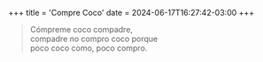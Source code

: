 +++
title = 'Compre Coco'
date = 2024-06-17T16:27:42-03:00
+++

> Cómpreme coco compadre,<br>
> compadre no compro coco porque<br>
> poco coco como, poco compro.

<!--more-->
